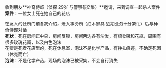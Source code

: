 收到朋友**神奇侍郎（侦探 29岁 与警察有交集）**邀请，来到调查一起杀人案件  
**案件**：一位女士死在她自己的花店  

在友人的住所门前自我介绍，进入事务所（红木家具 近期业务十分繁忙）后与神奇侍郎对话  
**死状**：死在房间正中央，房间反锁，房间两边各有沙发，有梳妆架和花瓶，周围有很多玫瑰花瓣，以及白色泡沫  
花瓣是死者花店里的，死在休息室，泡沫不是化学产品，有挣扎痕迹，不确定死因（休克而亡）  
**泡沫**：不是化学产品，现场的泡沫已被采集，不会自行消失
